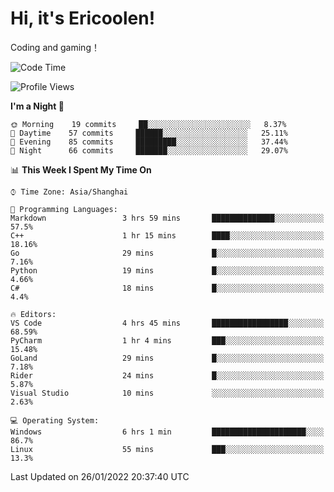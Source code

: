 # Hi, it's Ericoolen!
Coding and gaming！

<!--START_SECTION:waka-->
![Code Time](http://img.shields.io/badge/Code%20Time-157%20hrs%2051%20mins-blue)

![Profile Views](http://img.shields.io/badge/Profile%20Views-0-blue)

**I'm a Night 🦉** 

```text
🌞 Morning    19 commits     ██░░░░░░░░░░░░░░░░░░░░░░░   8.37% 
🌆 Daytime    57 commits     ██████░░░░░░░░░░░░░░░░░░░   25.11% 
🌃 Evening    85 commits     █████████░░░░░░░░░░░░░░░░   37.44% 
🌙 Night      66 commits     ███████░░░░░░░░░░░░░░░░░░   29.07%

```


📊 **This Week I Spent My Time On** 

```text
⌚︎ Time Zone: Asia/Shanghai

💬 Programming Languages: 
Markdown                 3 hrs 59 mins       ██████████████░░░░░░░░░░░   57.5% 
C++                      1 hr 15 mins        ████░░░░░░░░░░░░░░░░░░░░░   18.16% 
Go                       29 mins             █░░░░░░░░░░░░░░░░░░░░░░░░   7.16% 
Python                   19 mins             █░░░░░░░░░░░░░░░░░░░░░░░░   4.66% 
C#                       18 mins             █░░░░░░░░░░░░░░░░░░░░░░░░   4.4%

🔥 Editors: 
VS Code                  4 hrs 45 mins       █████████████████░░░░░░░░   68.59% 
PyCharm                  1 hr 4 mins         ███░░░░░░░░░░░░░░░░░░░░░░   15.48% 
GoLand                   29 mins             █░░░░░░░░░░░░░░░░░░░░░░░░   7.18% 
Rider                    24 mins             █░░░░░░░░░░░░░░░░░░░░░░░░   5.87% 
Visual Studio            10 mins             ░░░░░░░░░░░░░░░░░░░░░░░░░   2.63%

💻 Operating System: 
Windows                  6 hrs 1 min         █████████████████████░░░░   86.7% 
Linux                    55 mins             ███░░░░░░░░░░░░░░░░░░░░░░   13.3%

```


 Last Updated on 26/01/2022 20:37:40 UTC
<!--END_SECTION:waka-->

